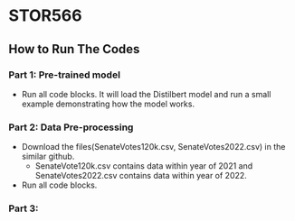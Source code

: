 # STOR566

## How to Run The Codes

### Part 1: Pre-trained model
- Run all code blocks. It will load the Distilbert model and run a small example demonstrating how the model works.

### Part 2: Data Pre-processing
- Download the files(SenateVotes120k.csv, SenateVotes2022.csv) in the similar github.
  - SenateVote120k.csv contains data within year of 2021 and SenateVotes2022.csv contains data within year of 2022.
- Run all code blocks.

### Part 3: 
